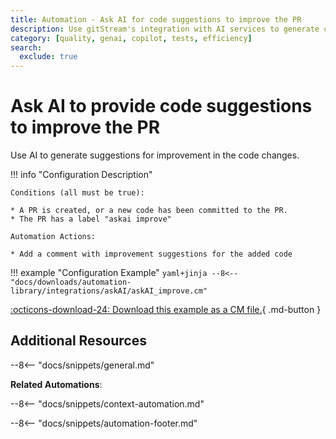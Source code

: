 ```yaml
---
title: Automation - Ask AI for code suggestions to improve the PR
description: Use gitStream's integration with AI services to generate code suggestions to improve the PR.
category: [quality, genai, copilot, tests, efficiency]
search:
  exclude: true
---
```

# Ask AI to provide code suggestions to improve the PR

<!-- --8<-- [start:example]-->
Use AI to generate suggestions for improvement in the code changes.

!!! info "Configuration Description"

    Conditions (all must be true):

    * A PR is created, or a new code has been committed to the PR.
    * The PR has a label "askai improve"

    Automation Actions:

    * Add a comment with improvement suggestions for the added code

!!! example "Configuration Example"
    ```yaml+jinja
    --8<-- "docs/downloads/automation-library/integrations/askAI/askAI_improve.cm"
    ```
    <div class="result" markdown>
        <span>
        [:octicons-download-24: Download this example as a CM file.](/downloads/automation-library/integrations/askAI/askAI_improve.cm){ .md-button }
        </span>
    </div>
<!-- --8<-- [end:example]-->

## Additional Resources

--8<-- "docs/snippets/general.md"

**Related Automations**:

--8<-- "docs/snippets/context-automation.md"

--8<-- "docs/snippets/automation-footer.md"
